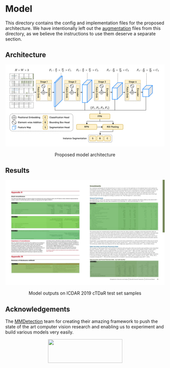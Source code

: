# Model
This directory contains the config and implementation files for the proposed architecture. We have intentionally left out the [augmentation](../augmentation/) files from this directory, as we believe the instructions to use them deserve a separate section.

## Architecture
<div align="center">
  <img src="../resources/arch.png" width="1000"/>
  <p align="center">Proposed model architecture</p1>
</div>

## Results
<div align="center">
  <img src="../resources/detections.jpg" width="1000"/>
  <p align="center">Model outputs on ICDAR 2019 cTDaR test set samples</p1>
</div>

## Acknowledgements
The [MMDetection](https://github.com/open-mmlab/mmdetection) team for creating their amazing framework to push the state of the art computer vision research and enabling us to experiment and build various models very easily.
<p align="center">
   <a href="https://github.com/open-mmlab/mmdetection"><img width="235" height="75" src="https://raw.githubusercontent.com/open-mmlab/mmdetection/master/resources/mmdet-logo.png"/></a>
</p>
